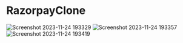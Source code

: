 # RazorpayClone

![Screenshot 2023-11-24 193329](https://github.com/satish-chau95/RazorpayClone/assets/113836160/1a43d3f7-1fcc-472f-aef1-5d533c80a7c9)
![Screenshot 2023-11-24 193357](https://github.com/satish-chau95/RazorpayClone/assets/113836160/a3a32332-f0e2-4e1f-b115-02650bb4ea89)
![Screenshot 2023-11-24 193419](https://github.com/satish-chau95/RazorpayClone/assets/113836160/e2105af7-a83c-4172-b39d-815072c9e0ee)
